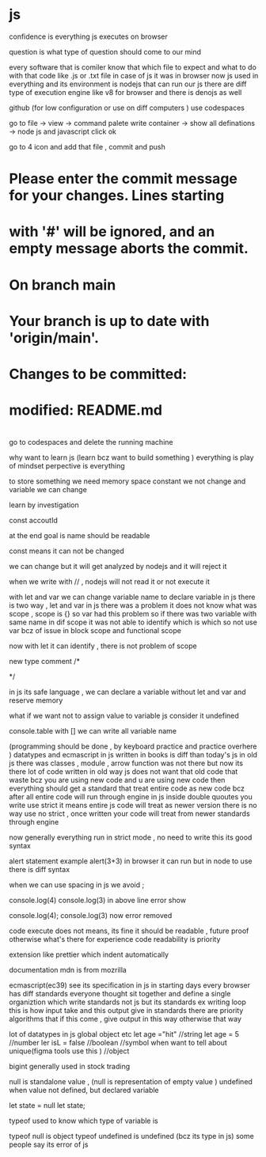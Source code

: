 # js
confidence is everything 
js executes on browser 

question is what type of question should come to our mind 

every software that is comiler know that which file to expect and what to do with that code like .js or .txt file 
in case of js it was in browser 
now js used in everything 
and its environment is nodejs  that can run our js 
there are diff type of execution engine like v8 for browser 
and there is denojs as well


github 
(for low configuration or use on diff computers )
use codespaces

go to file -> view -> command palete write container ->  show all definations -> node js and javascript 
click ok 

go to 4 icon and add that file , commit and push 



# Please enter the commit message for your changes. Lines starting
# with '#' will be ignored, and an empty message aborts the commit.
#
# On branch main
# Your branch is up to date with 'origin/main'.
#
# Changes to be committed:
#	modified:   README.md
#
go to codespaces and delete the running machine 

why want to learn js 
(learn bcz want to build something )
everything is play of mindset 
perpective is everything 

to store something we need memory space 
constant we not change 
and variable we can change 

learn by investigation 

const accoutId

at the end goal is name should be readable

const means it can not be changed 

we can change but it will get analyzed by nodejs 
and it will reject it 

when we write with // , nodejs will not read it or not execute it 

with let and var we can change variable name 
to declare variable in js there is two way , let and var 
in js there was a problem it does not know what was scope , scope is {}
so var had this problem so if there was two variable with same name in dif scope it was not able to identify which is which 
so not use var bcz of issue in block scope and functional scope

now with let it can identify , there is not problem of scope 

new type comment 
/*

 */

in js its safe language , we can declare a variable without  let and var and reserve memory

what if we want not to assign value to variable 
js consider it undefined


console.table with [] we can write all variable name 

(programming should be done , by keyboard practice and practice overhere )
datatypes and ecmascript
in js written in books is diff than today's js 
in old js there was classes , module , arrow function was not there but now its there 
lot of code written in old way 
js does not want that old code that waste bcz you are using new code
and u are using new code then everything should get a standard that treat entire code as new code 
bcz after all entire code will run through engine 
in js inside double quoutes you write use strict
it means entire js code will treat as newer version
there is no way use no strict , once written your code will treat from newer standards through engine 

 now generally everything run in strict mode , no need to write this 
 its good syntax

 alert statement 
 example alert(3+3)
 in browser it can run
 but in node to use there is diff syntax

when we can use spacing 
in js we avoid ;

console.log(4) console.log(3)
in above line error show 


console.log(4); console.log(3)
now error removed

 code execute does not means, its fine 
 it should be readable , future proof 
 otherwise what's there for experience 
code readability is priority 

extension like prettier which indent automatically

documentation mdn is from mozrilla 

ecmascript(ec39)
see its specification
in js in starting days every browser has diff standards 
everyone thought sit together and define a single organiztion which write standards
not js but its standards
ex writing loop this is how input take and this output give 
in standards there are priority algorithms that if this come , give output in this way otherwise that way

lot of datatypes in js 
global object etc 
let age ="hit"  //string 
let age = 5 //number
ler isL = false //boolean
//symbol when want to tell about unique(figma tools use this )
//object 

bigint generally used in stock trading 

null is standalone value , (null is representation of empty value )
undefined when value not defined, but declared variable

let state = null
let state;

typeof used to know which type of variable is 

typeof null is object
typeof undefined is undefined (bcz its type in js)
some people say its error of js 

